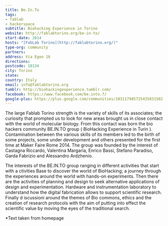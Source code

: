 ```yaml
---
title: Be.In.To
tags:
- fablab
- hackerspace
subtitle: Biohacking Experience in Torino
website: http://fablabtorino.org/be-in-to/
start-date: 2014
hosts: "[FabLab Torino](http://fablabtorino.org/)"
type-org: community
partners:
address: Via Egeo 16
directions:
postcode: 10134
city: Torino
state:
country: Italy
email: info@fablabtorino.org
tumblr: http://biohackingexperience.tumblr.com/
facebook: https://www.facebook.com/be.into.7/
google-plus: https://plus.google.com/communities/103117985725435831502
---
```


The large Fablab Torino strength is the variety of skills of its associates; the curiosity that prompted us to look for new areas brought us in close contact with the world of molecular biology. From this contact was born the bio hackers community BE.IN.TO group ( BioHacking Experience in Turin ). Contamination between the various skills of its members led to the birth of some projects, some under development and others presented for the first time at Maker Faire Rome 2014. The group was founded by the interest of Castagna Riccardo, Valentina Margaria, Enrico Bassi, Stefano Paradiso, Garda Fabrizio and Alessandro Ardzhenio.

The interests of the BE.IN.TO group ranging in different activities that start with a ctivities Base to discover the world of BioHacking; a journey through the experiences around the world with hands-on experiments. Then there are the  activities of planning and design to seek alternative applications of design and experimentation. Hardware and instrumentation laboratory to understand how the digital fabrication allows to support scientific research. Finally  d iscussioni around the themes of Bio commons, ethics and the creation of research protocols with the aim of putting into effect the scientific value by moving the eyes of the traditional search.


\*Text taken from homepage
